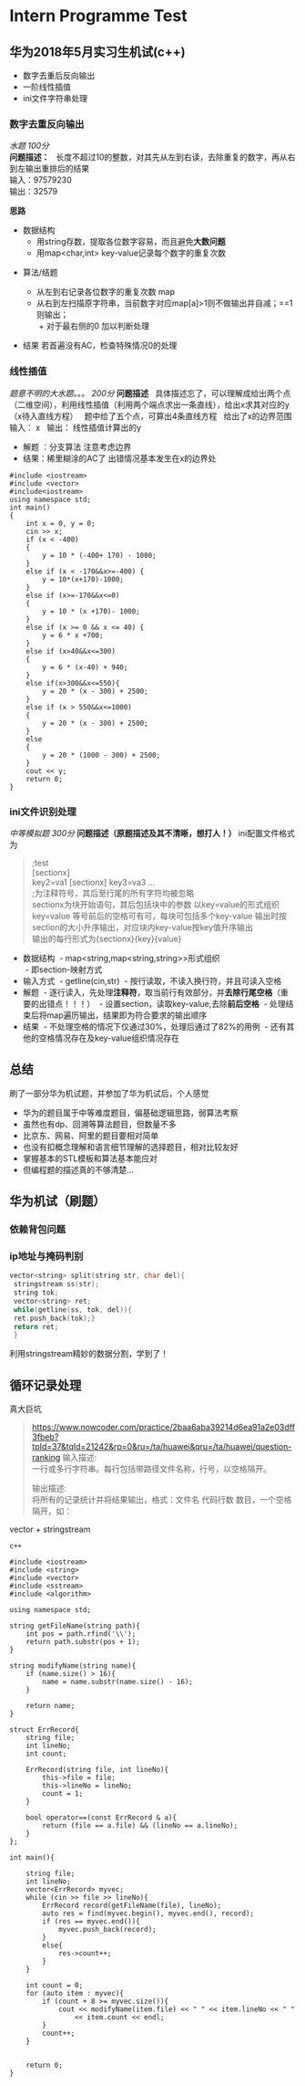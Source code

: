 # Intern Programme Test 

华为2018年5月实习生机试(c++)
--------------
- 数字去重后反向输出
- 一阶线性插值
- ini文件字符串处理

### 数字去重反向输出
*水题 100分*  
**问题描述：**   
长度不超过10的整数，对其先从左到右读，去除重复的数字，再从右到左输出重排后的结果  
输入：97579230  
输出：32579  


**思路**
- 数据结构
  - 用string存数，提取各位数字容易，而且避免**大数问题**  
  - 用map<char,int> key-value记录每个数字的重复次数 
  
+ 算法/结题
  - 从左到右记录各位数字的重复次数 map  
  + 从右到左扫描原字符串，当前数字对应map[a]>1则不做输出并自减；==1则输出；  
  + 对于最右侧的0 加以判断处理  

+ 结果 若首遍没有AC，检查特殊情况0的处理


### 线性插值
*题意不明的大水题。。。 200分*
**问题描述**  
具体描述忘了，可以理解成给出两个点（二维空间），利用线性插值（利用两个端点求出一条直线），给出x求其对应的y（x待入直线方程）  
题中给了五个点，可算出4条直线方程  
给出了x的边界范围  
输入： x  
输出： 线性插值计算出的y  
- 解题 ：分支算法 注意考虑边界
- 结果：稀里糊涂的AC了 出错情况基本发生在x的边界处
```
#include <iostream>
#include <vector>
#include<iostream>
using namespace std;
int main()
{
	int x = 0, y = 0;
	cin >> x;
	if (x < -400)
	{
		y = 10 * (-400+ 170) - 1000;
	}
	else if (x < -170&&x>=-400) {
		y = 10*(x+170)-1000;
	}
	else if (x>=-170&&x<=0)
	{
		y = 10 * (x +170)- 1000;
	}
	else if (x >= 0 && x <= 40) {
		y = 6 * x +700;
	}
	else if (x>40&&x<=300)
	{
		y = 6 * (x-40) + 940;
	}
	else if(x>300&&x<=550){
		y = 20 * (x - 300) + 2500;
	}
	else if (x > 550&&x<=1000)
	{
		y = 20 * (x - 300) + 2500;
	}
	else
	{
		y = 20 * (1000 - 300) + 2500;
	}
	cout << y;
	return 0;
}
```

### ini文件识别处理
*中等模拟题 300分*
**问题描述（原题描述及其不清晰，想打人！）**
ini配置文件格式为  
>;test  
>[sectionx]  
>key2=va1
>[sectionx]
>key3=va3
>...  
>;为注释符号，其后至行尾的所有字符均被忽略  
>sectionx为块开始语句，其后包括块中的参数 以key=value的形式组织  
>key=value 等号前后的空格可有可，每块可包括多个key-value
>输出时按section的大小升序输出，对应块内key-value按key值升序输出  
>输出的每行形式为{sectionx}{key}{value}  

- 数据结构
  - map<string,map<string,string>>形式组织  
  - 即section-<key-value>映射方式  
- 输入方式
  - getline(cin,str)
  - 按行读取，不读入换行符，并且可读入空格
- 解题
  - 逐行读入，先处理**注释符**，取当前行有效部分，并**去除行尾空格**（重要的出错点！！！）
  - 设置section，读取key-value,去除**前后空格**
  - 处理结束后将map遍历输出，结果即为符合要求的输出顺序
- 结果
  - 不处理空格的情况下仅通过30%，处理后通过了82%的用例
  - 还有其他的空格情况存在及key-value组织情况存在

## 总结
刷了一部分华为机试题，并参加了华为机试后，个人感觉  
- 华为的题目属于中等难度题目，偏基础逻辑思路，弱算法考察  
- 虽然也有dp、回溯等算法题目，但数量不多  
- 比京东、网易、阿里的题目要相对简单  
- 也没有扣概念理解和语言细节理解的选择题目，相对比较友好  
- 掌握基本的STL模板和算法基本能应对  
- 但编程题的描述真的不够清楚...  



华为机试（刷题）
-------
### 依赖背包问题 ###


### ip地址与掩码判别 ###

```C++
vector<string> split(string str, char del){
 stringstream ss(str);
 string tok;
 vector<string> ret;
 while(getline(ss, tok, del)){
 ret.push_back(tok);}
 return ret;
 }
 ```
 
 利用stringstream精妙的数据分割，学到了！

循环记录处理
-----------
真大巨坑 
><https://www.nowcoder.com/practice/2baa6aba39214d6ea91a2e03dff3fbeb?tpId=37&tqId=21242&rp=0&ru=/ta/huawei&qru=/ta/huawei/question-ranking>
>输入描述:  
>一行或多行字符串。每行包括带路径文件名称，行号，以空格隔开。  
>
>输出描述:  
>将所有的记录统计并将结果输出，格式：文件名 代码行数 数目，一个空格隔开，如：  
>
vector + stringstream
```
c++
 
#include <iostream>
#include <string>
#include <vector>
#include <sstream>
#include <algorithm>
 
using namespace std;
 
string getFileName(string path){
    int pos = path.rfind('\\');
    return path.substr(pos + 1);
}
 
string modifyName(string name){
    if (name.size() > 16){
        name = name.substr(name.size() - 16);
    }
 
    return name;
}
 
struct ErrRecord{
    string file;
    int lineNo;
    int count;
 
    ErrRecord(string file, int lineNo){
        this->file = file;
        this->lineNo = lineNo;
        count = 1;
    }
 
    bool operator==(const ErrRecord & a){
        return (file == a.file) && (lineNo == a.lineNo);
    }
};
 
int main(){
 
    string file;
    int lineNo;
    vector<ErrRecord> myvec;
    while (cin >> file >> lineNo){
        ErrRecord record(getFileName(file), lineNo);
        auto res = find(myvec.begin(), myvec.end(), record);
        if (res == myvec.end()){
            myvec.push_back(record);
        }
        else{
            res->count++;
        }
    }
 
    int count = 0;
    for (auto item : myvec){
        if (count + 8 >= myvec.size()){
            cout << modifyName(item.file) << " " << item.lineNo << " "
                << item.count << endl;
        }
        count++;       
    }
 
     
    return 0;
}
```
